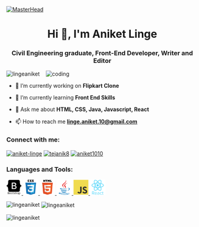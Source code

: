 
[![MasterHead](https://visme.co/blog/wp-content/uploads/2020/03/animation-software-header-wide.gif)](https://lingeaniket.io)


<h1 align="center">Hi 👋, I'm Aniket Linge</h1>
<h3 align="center">Civil Engineering graduate, Front-End Developer, Writer and Editor</h3>

<img align="right" alt="coding" width="400" src="https://media2.giphy.com/media/qgQUggAC3Pfv687qPC/giphy.gif">

<p align="left"> <img src="https://komarev.com/ghpvc/?username=lingeaniket&label=Profile%20views&color=0e75b6&style=flat" alt="lingeaniket" /> </p>

- 🔭 I’m currently working on **Flipkart Clone**

- 🌱 I’m currently learning **Front End Skills**

- 💬 Ask me about **HTML, CSS, Java, Javascript, React**

- 📫 How to reach me **linge.aniket.10@gmail.com**

<h3 align="left">Connect with me:</h3>
<p align="left">
<a href="https://linkedin.com/in/aniket-linge" target="blank"><img align="center" src="https://raw.githubusercontent.com/rahuldkjain/github-profile-readme-generator/master/src/images/icons/Social/linked-in-alt.svg" alt="aniket-linge" height="30" width="40" /></a>
<a href="https://instagram.com/tejanik8" target="blank"><img align="center" src="https://raw.githubusercontent.com/rahuldkjain/github-profile-readme-generator/master/src/images/icons/Social/instagram.svg" alt="tejanik8" height="30" width="40" /></a>
<a href="https://www.leetcode.com/aniket1010" target="blank"><img align="center" src="https://raw.githubusercontent.com/rahuldkjain/github-profile-readme-generator/master/src/images/icons/Social/leet-code.svg" alt="aniket1010" height="30" width="40" /></a>
</p>

<h3 align="left">Languages and Tools:</h3>
<p align="left"> <a href="https://getbootstrap.com" target="_blank" rel="noreferrer"> <img src="https://raw.githubusercontent.com/devicons/devicon/master/icons/bootstrap/bootstrap-plain-wordmark.svg" alt="bootstrap" width="40" height="40"/> </a> <a href="https://www.w3schools.com/css/" target="_blank" rel="noreferrer"> <img src="https://raw.githubusercontent.com/devicons/devicon/master/icons/css3/css3-original-wordmark.svg" alt="css3" width="40" height="40"/> </a> <a href="https://www.w3.org/html/" target="_blank" rel="noreferrer"> <img src="https://raw.githubusercontent.com/devicons/devicon/master/icons/html5/html5-original-wordmark.svg" alt="html5" width="40" height="40"/> </a> <a href="https://www.java.com" target="_blank" rel="noreferrer"> <img src="https://raw.githubusercontent.com/devicons/devicon/master/icons/java/java-original.svg" alt="java" width="40" height="40"/> </a> <a href="https://developer.mozilla.org/en-US/docs/Web/JavaScript" target="_blank" rel="noreferrer"> <img src="https://raw.githubusercontent.com/devicons/devicon/master/icons/javascript/javascript-original.svg" alt="javascript" width="40" height="40"/> </a> <a href="https://reactjs.org/" target="_blank" rel="noreferrer"> <img src="https://raw.githubusercontent.com/devicons/devicon/master/icons/react/react-original-wordmark.svg" alt="react" width="40" height="40"/> </a> </p>

<p><img align="left" src="https://github-readme-stats.vercel.app/api/top-langs?username=lingeaniket&show_icons=true&locale=en&layout=compact" alt="lingeaniket" /></p>

<p>&nbsp;<img align="center" src="https://github-readme-stats.vercel.app/api?username=lingeaniket&show_icons=true&locale=en" alt="lingeaniket" /></p>

<p><img align="center" src="https://github-readme-streak-stats.herokuapp.com/?user=lingeaniket&" alt="lingeaniket" /></p>
